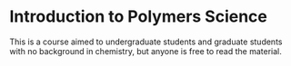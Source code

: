 # Introduction to Polymers Science

This is a course aimed to undergraduate students and graduate students with no background in chemistry, but anyone is free to read the material.
